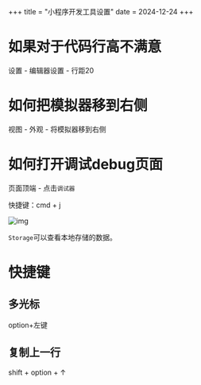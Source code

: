 +++
title = "小程序开发工具设置"
date = 2024-12-24
+++

# 如果对于代码行高不满意

设置 - 编辑器设置 - 行距20

# 如何把模拟器移到右侧

视图 - 外观 - 将模拟器移到右侧

# 如何打开调试debug页面

页面顶端 - 点击`调试器`

快捷键：cmd + j

![img](https://linxz-aliyun.oss-cn-shenzhen.aliyuncs.com/images/202412241547387.png)

`Storage`可以查看本地存储的数据。

# 快捷键

## 多光标

option+左键

## 复制上一行

shift + option + ↑
